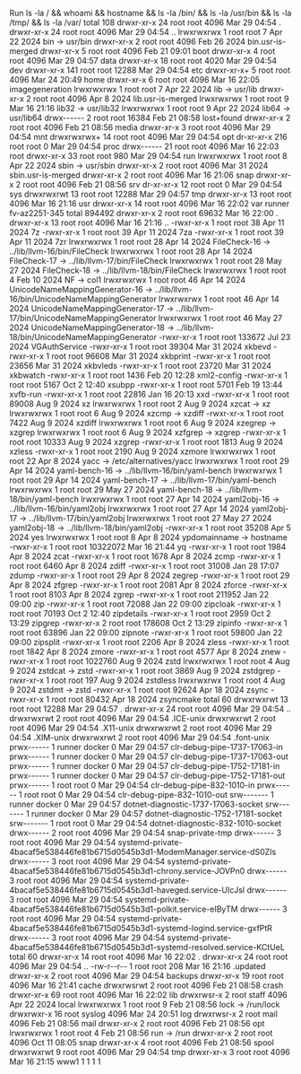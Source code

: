 Run ls -la / && whoami && hostname && ls -la /bin/ && ls -la /usr/bin && ls -la /tmp/ && ls -la /var/
total 108
drwxr-xr-x   24 root root  4096 Mar 29 04:54 .
drwxr-xr-x   24 root root  4096 Mar 29 04:54 ..
lrwxrwxrwx    1 root root     7 Apr 22  2024 bin -> usr/bin
drwxr-xr-x    2 root root  4096 Feb 26  2024 bin.usr-is-merged
drwxr-xr-x    5 root root  4096 Feb 21 09:01 boot
drwxr-xr-x    4 root root  4096 Mar 29 04:57 data
drwxr-xr-x   18 root root  4020 Mar 29 04:54 dev
drwxr-xr-x  141 root root 12288 Mar 29 04:54 etc
drwxr-xr-x+   5 root root  4096 Mar 24 20:49 home
drwxr-xr-x    6 root root  4096 Mar 16 22:05 imagegeneration
lrwxrwxrwx    1 root root     7 Apr 22  2024 lib -> usr/lib
drwxr-xr-x    2 root root  4096 Apr  8  2024 lib.usr-is-merged
lrwxrwxrwx    1 root root     9 Mar 16 21:16 lib32 -> usr/lib32
lrwxrwxrwx    1 root root     9 Apr 22  2024 lib64 -> usr/lib64
drwx------    2 root root 16384 Feb 21 08:58 lost+found
drwxr-xr-x    2 root root  4096 Feb 21 08:56 media
drwxr-xr-x    3 root root  4096 Mar 29 04:54 mnt
drwxrwxrwx+  14 root root  4096 Mar 29 04:54 opt
dr-xr-xr-x  216 root root     0 Mar 29 04:54 proc
drwx------   21 root root  4096 Mar 16 22:03 root
drwxr-xr-x   33 root root   980 Mar 29 04:54 run
lrwxrwxrwx    1 root root     8 Apr 22  2024 sbin -> usr/sbin
drwxr-xr-x    2 root root  4096 Mar 31  2024 sbin.usr-is-merged
drwxr-xr-x    2 root root  4096 Mar 16 21:06 snap
drwxr-xr-x    2 root root  4096 Feb 21 08:56 srv
dr-xr-xr-x   12 root root     0 Mar 29 04:54 sys
drwxrwxrwt   13 root root 12288 Mar 29 04:57 tmp
drwxr-xr-x   13 root root  4096 Mar 16 21:16 usr
drwxr-xr-x   14 root root  4096 Mar 16 22:02 var
runner
fv-az2251-345
total 894492
drwxr-xr-x  2 root root        69632 Mar 16 22:00 .
drwxr-xr-x 13 root root         4096 Mar 16 21:16 ..
-rwxr-xr-x  1 root root           38 Apr 11  2024 7z
-rwxr-xr-x  1 root root           39 Apr 11  2024 7za
-rwxr-xr-x  1 root root           39 Apr 11  2024 7zr
lrwxrwxrwx  1 root root           28 Apr 14  2024 FileCheck-16 -> ../lib/llvm-16/bin/FileCheck
lrwxrwxrwx  1 root root           28 Apr 14  2024 FileCheck-17 -> ../lib/llvm-17/bin/FileCheck
lrwxrwxrwx  1 root root           28 May 27  2024 FileCheck-18 -> ../lib/llvm-18/bin/FileCheck
lrwxrwxrwx  1 root root            4 Feb 10  2024 NF -> col1
lrwxrwxrwx  1 root root           46 Apr 14  2024 UnicodeNameMappingGenerator-16 -> ../lib/llvm-16/bin/UnicodeNameMappingGenerator
lrwxrwxrwx  1 root root           46 Apr 14  2024 UnicodeNameMappingGenerator-17 -> ../lib/llvm-17/bin/UnicodeNameMappingGenerator
lrwxrwxrwx  1 root root           46 May 27  2024 UnicodeNameMappingGenerator-18 -> ../lib/llvm-18/bin/UnicodeNameMappingGenerator
-rwxr-xr-x  1 root root       133672 Jul 23  2024 VGAuthService
-rwxr-xr-x  1 root root        39304 Mar 31  2024 xkbevd
-rwxr-xr-x  1 root root        96608 Mar 31  2024 xkbprint
-rwxr-xr-x  1 root root        23656 Mar 31  2024 xkbvleds
-rwxr-xr-x  1 root root        23720 Mar 31  2024 xkbwatch
-rwxr-xr-x  1 root root         1436 Feb 20 12:28 xml2-config
-rwxr-xr-x  1 root root         5167 Oct  2 12:40 xsubpp
-rwxr-xr-x  1 root root         5701 Feb 19 13:44 xvfb-run
-rwxr-xr-x  1 root root        22816 Jan 16 20:13 xxd
-rwxr-xr-x  1 root root        89008 Aug  9  2024 xz
lrwxrwxrwx  1 root root            2 Aug  9  2024 xzcat -> xz
lrwxrwxrwx  1 root root            6 Aug  9  2024 xzcmp -> xzdiff
-rwxr-xr-x  1 root root         7422 Aug  9  2024 xzdiff
lrwxrwxrwx  1 root root            6 Aug  9  2024 xzegrep -> xzgrep
lrwxrwxrwx  1 root root            6 Aug  9  2024 xzfgrep -> xzgrep
-rwxr-xr-x  1 root root        10333 Aug  9  2024 xzgrep
-rwxr-xr-x  1 root root         1813 Aug  9  2024 xzless
-rwxr-xr-x  1 root root         2190 Aug  9  2024 xzmore
lrwxrwxrwx  1 root root           22 Apr  8  2024 yacc -> /etc/alternatives/yacc
lrwxrwxrwx  1 root root           29 Apr 14  2024 yaml-bench-16 -> ../lib/llvm-16/bin/yaml-bench
lrwxrwxrwx  1 root root           29 Apr 14  2024 yaml-bench-17 -> ../lib/llvm-17/bin/yaml-bench
lrwxrwxrwx  1 root root           29 May 27  2024 yaml-bench-18 -> ../lib/llvm-18/bin/yaml-bench
lrwxrwxrwx  1 root root           27 Apr 14  2024 yaml2obj-16 -> ../lib/llvm-16/bin/yaml2obj
lrwxrwxrwx  1 root root           27 Apr 14  2024 yaml2obj-17 -> ../lib/llvm-17/bin/yaml2obj
lrwxrwxrwx  1 root root           27 May 27  2024 yaml2obj-18 -> ../lib/llvm-18/bin/yaml2obj
-rwxr-xr-x  1 root root        35208 Apr  5  2024 yes
lrwxrwxrwx  1 root root            8 Apr  8  2024 ypdomainname -> hostname
-rwxr-xr-x  1 root root     10322072 Mar 16 21:44 yq
-rwxr-xr-x  1 root root         1984 Apr  8  2024 zcat
-rwxr-xr-x  1 root root         1678 Apr  8  2024 zcmp
-rwxr-xr-x  1 root root         6460 Apr  8  2024 zdiff
-rwxr-xr-x  1 root root        31008 Jan 28 17:07 zdump
-rwxr-xr-x  1 root root           29 Apr  8  2024 zegrep
-rwxr-xr-x  1 root root           29 Apr  8  2024 zfgrep
-rwxr-xr-x  1 root root         2081 Apr  8  2024 zforce
-rwxr-xr-x  1 root root         8103 Apr  8  2024 zgrep
-rwxr-xr-x  1 root root       211952 Jan 22 09:00 zip
-rwxr-xr-x  1 root root        72088 Jan 22 09:00 zipcloak
-rwxr-xr-x  1 root root        70193 Oct  2 12:40 zipdetails
-rwxr-xr-x  1 root root         2959 Oct  2 13:29 zipgrep
-rwxr-xr-x  2 root root       178608 Oct  2 13:29 zipinfo
-rwxr-xr-x  1 root root        63896 Jan 22 09:00 zipnote
-rwxr-xr-x  1 root root        59800 Jan 22 09:00 zipsplit
-rwxr-xr-x  1 root root         2206 Apr  8  2024 zless
-rwxr-xr-x  1 root root         1842 Apr  8  2024 zmore
-rwxr-xr-x  1 root root         4577 Apr  8  2024 znew
-rwxr-xr-x  1 root root      1022760 Aug  9  2024 zstd
lrwxrwxrwx  1 root root            4 Aug  9  2024 zstdcat -> zstd
-rwxr-xr-x  1 root root         3869 Aug  9  2024 zstdgrep
-rwxr-xr-x  1 root root          197 Aug  9  2024 zstdless
lrwxrwxrwx  1 root root            4 Aug  9  2024 zstdmt -> zstd
-rwxr-xr-x  1 root root        92624 Apr 18  2024 zsync
-rwxr-xr-x  1 root root        80432 Apr 18  2024 zsyncmake
total 60
drwxrwxrwt 13 root   root   12288 Mar 29 04:57 .
drwxr-xr-x 24 root   root    4096 Mar 29 04:54 ..
drwxrwxrwt  2 root   root    4096 Mar 29 04:54 .ICE-unix
drwxrwxrwt  2 root   root    4096 Mar 29 04:54 .X11-unix
drwxrwxrwt  2 root   root    4096 Mar 29 04:54 .XIM-unix
drwxrwxrwt  2 root   root    4096 Mar 29 04:54 .font-unix
prwx------  1 runner docker     0 Mar 29 04:57 clr-debug-pipe-1737-17063-in
prwx------  1 runner docker     0 Mar 29 04:57 clr-debug-pipe-1737-17063-out
prwx------  1 runner docker     0 Mar 29 04:57 clr-debug-pipe-1752-17181-in
prwx------  1 runner docker     0 Mar 29 04:57 clr-debug-pipe-1752-17181-out
prwx------  1 root   root       0 Mar 29 04:54 clr-debug-pipe-832-1010-in
prwx------  1 root   root       0 Mar 29 04:54 clr-debug-pipe-832-1010-out
srw-------  1 runner docker     0 Mar 29 04:57 dotnet-diagnostic-1737-17063-socket
srw-------  1 runner docker     0 Mar 29 04:57 dotnet-diagnostic-1752-17181-socket
srw-------  1 root   root       0 Mar 29 04:54 dotnet-diagnostic-832-1010-socket
drwx------  2 root   root    4096 Mar 29 04:54 snap-private-tmp
drwx------  3 root   root    4096 Mar 29 04:54 systemd-private-4bacaf5e538446fe81b6715d0545b3d1-ModemManager.service-dS0ZIs
drwx------  3 root   root    4096 Mar 29 04:54 systemd-private-4bacaf5e538446fe81b6715d0545b3d1-chrony.service-JOVPn0
drwx------  3 root   root    4096 Mar 29 04:54 systemd-private-4bacaf5e538446fe81b6715d0545b3d1-haveged.service-UIcJsl
drwx------  3 root   root    4096 Mar 29 04:54 systemd-private-4bacaf5e538446fe81b6715d0545b3d1-polkit.service-eIByTM
drwx------  3 root   root    4096 Mar 29 04:54 systemd-private-4bacaf5e538446fe81b6715d0545b3d1-systemd-logind.service-gxfPtR
drwx------  3 root   root    4096 Mar 29 04:54 systemd-private-4bacaf5e538446fe81b6715d0545b3d1-systemd-resolved.service-KCtUeL
total 60
drwxr-xr-x 14 root root   4096 Mar 16 22:02 .
drwxr-xr-x 24 root root   4096 Mar 29 04:54 ..
-rw-r--r--  1 root root    208 Mar 16 21:16 .updated
drwxr-xr-x  2 root root   4096 Mar 29 04:54 backups
drwxr-xr-x 19 root root   4096 Mar 16 21:41 cache
drwxrwsrwt  2 root root   4096 Feb 21 08:58 crash
drwxr-xr-x 69 root root   4096 Mar 16 22:02 lib
drwxrwsr-x  2 root staff  4096 Apr 22  2024 local
lrwxrwxrwx  1 root root      9 Feb 21 08:56 lock -> /run/lock
drwxrwxr-x 16 root syslog 4096 Mar 24 20:51 log
drwxrwsr-x  2 root mail   4096 Feb 21 08:56 mail
drwxr-xr-x  2 root root   4096 Feb 21 08:56 opt
lrwxrwxrwx  1 root root      4 Feb 21 08:56 run -> /run
drwxr-xr-x  2 root root   4096 Oct 11 08:05 snap
drwxr-xr-x  4 root root   4096 Feb 21 08:56 spool
drwxrwxrwt  9 root root   4096 Mar 29 04:54 tmp
drwxr-xr-x  3 root root   4096 Mar 16 21:15 www1
1
1
1
1
